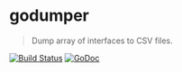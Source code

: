 # godumper
> Dump array of interfaces to CSV files.

[![Build Status](https://travis-ci.org/ahmdrz/godumper.svg?branch=master)](https://travis-ci.org/ahmdrz/godumper)
[![GoDoc](https://godoc.org/github.com/ahmdrz/godumper?status.svg)](https://godoc.org/github.com/ahmdrz/godumper)
